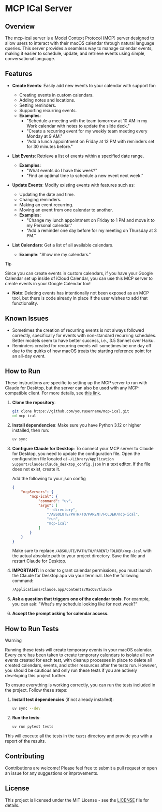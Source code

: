 # MCP ICal Server

## Overview
The mcp-ical server is a Model Context Protocol (MCP) server designed to allow users to interact with their macOS calendar through natural language queries. This server provides a seamless way to manage calendar events, making it easier to schedule, update, and retrieve events using simple, conversational language.

## Features
- **Create Events**: Easily add new events to your calendar with support for:
  - Creating events in custom calendars.
  - Adding notes and locations.
  - Setting reminders.
  - Supporting recurring events.
  - **Examples**:
    - "Schedule a meeting with the team tomorrow at 10 AM in my Work calendar with notes to update the slide deck."
    - "Create a recurring event for my weekly team meeting every Monday at 9 AM."
    - "Add a lunch appointment on Friday at 12 PM with reminders set for 30 minutes before."

- **List Events**: Retrieve a list of events within a specified date range.
  - **Examples**:
    - "What events do I have this week?"
    - "Find an optimal time to schedule a new event next week."

- **Update Events**: Modify existing events with features such as:
  - Updating the date and time.
  - Changing reminders.
  - Making an event recurring.
  - Moving an event from one calendar to another.
  - **Examples**:
    - "Change my lunch appointment on Friday to 1 PM and move it to my Personal calendar."
    - "Add a reminder one day before for my meeting on Thursday at 3 PM."

- **List Calendars**: Get a list of all available calendars.
  - **Example**: "Show me my calendars."

> [!TIP]
> Since you can create events in custom calendars, if you have your Google Calendar set up inside of iCloud Calendar, you can use this MCP server to create events in your Google Calendar too!

- **Note**: Deleting events has intentionally not been exposed as an MCP tool, but there is code already in place if the user wishes to add that functionality.

## Known Issues
- Sometimes the creation of recurring events is not always followed correctly, specifically for events with non-standard recurring schedules. Better models seem to have better success, i.e., 3.5 Sonnet over Haiku.
- Reminders created for recurring events will sometimes be one day off due to the quirks of how macOS treats the starting reference point for an all-day event.

## How to Run
These instructions are specific to setting up the MCP server to run with Claude for Desktop, but the server can also be used with any MCP-compatible client. For more details, see [this link](https://modelcontextprotocol.io/quickstart/client).

1. **Clone the repository**:
   ```bash
   git clone https://github.com/yourusername/mcp-ical.git
   cd mcp-ical
   ```

2. **Install dependencies**:
   Make sure you have Python 3.12 or higher installed, then run:
   ```bash
   uv sync
   ```

3. **Configure Claude for Desktop**:
   To connect your MCP server to Claude for Desktop, you need to update the configuration file. Open the configuration file located at `~/Library/Application Support/Claude/claude_desktop_config.json` in a text editor. If the file does not exist, create it.

   Add the following to your json config

   ```json
   {
       "mcpServers": {
           "mcp-ical": {
               "command": "uv",
               "args": [
                   "--directory",
                   "/ABSOLUTE/PATH/TO/PARENT/FOLDER/mcp-ical",
                   "run",
                   "mcp-ical"
               ]
           }
       }
   }
   ```

   Make sure to replace `/ABSOLUTE/PATH/TO/PARENT/FOLDER/mcp-ical` with the actual absolute path to your project directory. Save the file and restart Claude for Desktop.

4. **IMPORTANT**: In order to grant calendar permissions, you must launch the Claude for Desktop app via your terminal. Use the following command:
   ```bash
   /Applications/Claude.app/Contents/MacOS/Claude
   ```

5. **Ask a question that triggers one of the calendar tools**. For example, you can ask: "What's my schedule looking like for next week?"

6. **Accept the prompt asking for calendar access**.

## How to Run Tests
> [!WARNING] 
> Running these tests will create temporary events in your macOS calendar. Every care has been taken to create temporary calendars to isolate all new events created for each test, with cleanup processes in place to delete all created calendars, events, and other resources after the tests run. However, you should be cautious and only run these tests if you are actively developing this project further.

To ensure everything is working correctly, you can run the tests included in the project. Follow these steps:

1. **Install test dependencies** (if not already installed):
   ```bash
   uv sync --dev
   ```

2. **Run the tests**:
   ```bash
   uv run pytest tests
   ```

This will execute all the tests in the `tests` directory and provide you with a report of the results.

## Contributing
Contributions are welcome! Please feel free to submit a pull request or open an issue for any suggestions or improvements.

## License
This project is licensed under the MIT License - see the [LICENSE](LICENSE) file for details.






